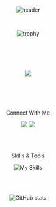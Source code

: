 <div align="center">
  
  <br>

![header](https://capsule-render.vercel.app/api?type=cylinder&animation=fadeIn&theme=tokyonight&height250&section=header&text=Khris%20Soto&desc=Web%20Developer&descAlignY=85&fontSize=80)
  
  <br>
  
  ![trophy](https://github-profile-trophy.vercel.app/?username=ksoto18&theme=onedark)
  
 </div>
  
 
<br><br>

<div align="center">
  
  #

  <a href="https://ksoto18.github.io/Portfolio-React/" target="blank"><img src="https://capsule-render.vercel.app/api?type=transparent&animation=twinkling&theme=tokyonight&height=200&section=header&text=PORTFOLIO&fontSize=50" /></a>
  
  #
  
</div>
  
<br><br>


<div align="center">
  
 Connect With Me
  
<a href="https://www.linkedin.com/in/khristel-soto-9468a6259/" target="blank"><img src="https://skillicons.dev/icons?i=linkedin"/></a>
<a href="https://discordapp.com/users/[296778518954508289]" target="blank"><img src="https://skillicons.dev/icons?i=discord"/></a>
  
</div>


<br><br>

<div align="center">

Skills & Tools
  
  ![My Skills](https://skillicons.dev/icons?i=javascript,html,css,jest,jquery,nodejs,react,express,apollo,graphql,mongodb,mysql,bootstrap,materialui,tailwind,git,vscode&perline=17)
  
 
  
  </div>

<br><br>


<div align="center">

![GitHub stats](https://github-readme-stats.vercel.app/api?username=KSoto18&theme=aura&show_icons=true)

            
  </div>
 

 
